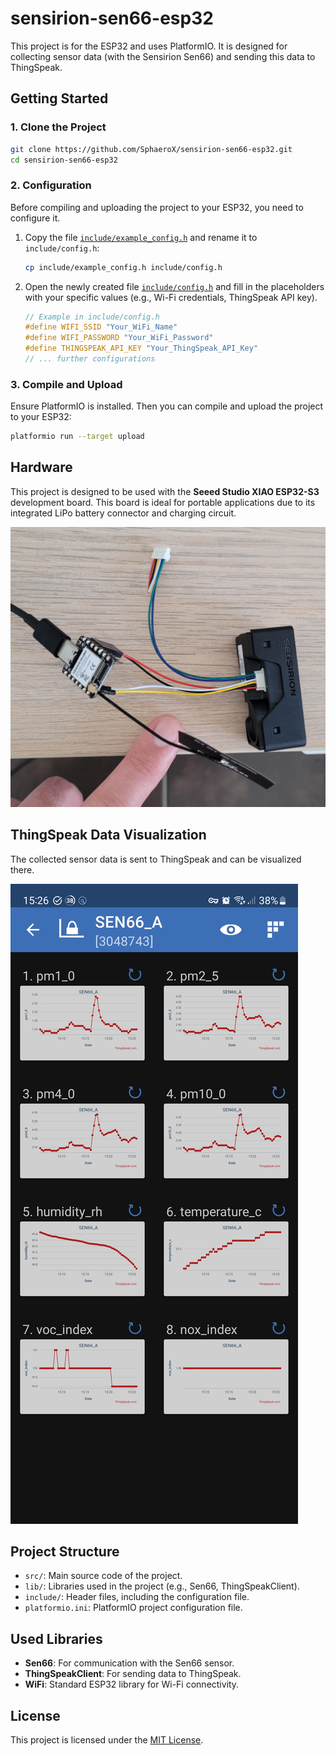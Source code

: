 # sensirion-sen66-esp32

This project is for the ESP32 and uses PlatformIO. It is designed for collecting sensor data (with the Sensirion Sen66) and sending this data to ThingSpeak.

## Getting Started

### 1. Clone the Project

```bash
git clone https://github.com/SphaeroX/sensirion-sen66-esp32.git
cd sensirion-sen66-esp32
```

### 2. Configuration

Before compiling and uploading the project to your ESP32, you need to configure it.

1.  Copy the file [`include/example_config.h`](include/example_config.h) and rename it to `include/config.h`:

    ```bash
    cp include/example_config.h include/config.h
    ```

2.  Open the newly created file [`include/config.h`](include/config.h) and fill in the placeholders with your specific values (e.g., Wi-Fi credentials, ThingSpeak API key).

    ```c++
    // Example in include/config.h
    #define WIFI_SSID "Your_WiFi_Name"
    #define WIFI_PASSWORD "Your_WiFi_Password"
    #define THINGSPEAK_API_KEY "Your_ThingSpeak_API_Key"
    // ... further configurations
    ```

### 3. Compile and Upload

Ensure PlatformIO is installed. Then you can compile and upload the project to your ESP32:

```bash
platformio run --target upload
```

## Hardware

This project is designed to be used with the **Seeed Studio XIAO ESP32-S3** development board. This board is ideal for portable applications due to its integrated LiPo battery connector and charging circuit.

![Hardware](images/hardware.jpg)

## ThingSpeak Data Visualization

The collected sensor data is sent to ThingSpeak and can be visualized there.

![ThingSpeak Data](images/thingshow.jpg)

## Project Structure

*   `src/`: Main source code of the project.
*   `lib/`: Libraries used in the project (e.g., Sen66, ThingSpeakClient).
*   `include/`: Header files, including the configuration file.
*   `platformio.ini`: PlatformIO project configuration file.

## Used Libraries

*   **Sen66**: For communication with the Sen66 sensor.
*   **ThingSpeakClient**: For sending data to ThingSpeak.
*   **WiFi**: Standard ESP32 library for Wi-Fi connectivity.

## License

This project is licensed under the [MIT License](LICENSE).